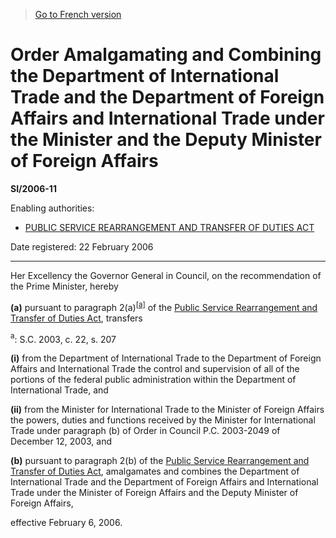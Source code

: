 > [Go to French version](/fr/Règlements/Textes%20réglementaires/2006/11.md)

# Order Amalgamating and Combining the Department of International Trade and the Department of Foreign Affairs and International Trade under the Minister and the Deputy Minister of Foreign Affairs

**SI/2006-11**

Enabling authorities: 
- [PUBLIC SERVICE REARRANGEMENT AND TRANSFER OF DUTIES ACT](/en/Acts/Revised%20Statutes%20of%20Canada/P/P-34.md)

Date registered: 22 February 2006

----------

Her Excellency the Governor General in Council, on the recommendation of the Prime Minister, hereby

**(a)** pursuant to paragraph 2(a)<sup><a href='#footnotea_e'>[a]</a></sup> of the [Public Service Rearrangement and Transfer of Duties Act](/en/Acts/Revised%20Statutes%20of%20Canada/P/P-34.md), transfers

<a name='footnotea_e'><sup>a</sup></a>: S.C. 2003, c. 22, s. 207<br />

**(i)** from the Department of International Trade to the Department of Foreign Affairs and International Trade the control and supervision of all of the portions of the federal public administration within the Department of International Trade, and



**(ii)** from the Minister for International Trade to the Minister of Foreign Affairs the powers, duties and functions received by the Minister for International Trade under paragraph (b) of Order in Council P.C. 2003-2049 of December 12, 2003, and



**(b)** pursuant to paragraph 2(b) of the [Public Service Rearrangement and Transfer of Duties Act](/en/Acts/Revised%20Statutes%20of%20Canada/P/P-34.md), amalgamates and combines the Department of International Trade and the Department of Foreign Affairs and International Trade under the Minister of Foreign Affairs and the Deputy Minister of Foreign Affairs,





effective February 6, 2006.


